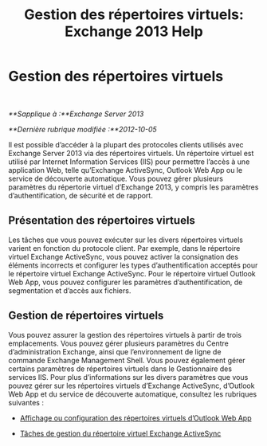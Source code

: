 ﻿---
title: 'Gestion des répertoires virtuels: Exchange 2013 Help'
TOCTitle: Gestion des répertoires virtuels
ms:assetid: 1af30fd5-621c-4acb-b6df-d8fa64d719ba
ms:mtpsurl: https://technet.microsoft.com/fr-fr/library/Ff952752(v=EXCHG.150)
ms:contentKeyID: 50477708
ms.date: 04/24/2018
mtps_version: v=EXCHG.150
ms.translationtype: HT
---

# Gestion des répertoires virtuels

 

_**Sapplique à :**Exchange Server 2013_

_**Dernière rubrique modifiée :**2012-10-05_

Il est possible d’accéder à la plupart des protocoles clients utilisés avec Exchange Server 2013 via des répertoires virtuels. Un répertoire virtuel est utilisé par Internet Information Services (IIS) pour permettre l’accès à une application Web, telle qu’Exchange ActiveSync, Outlook Web App ou le service de découverte automatique. Vous pouvez gérer plusieurs paramètres du répertorie virtuel d’Exchange 2013, y compris les paramètres d’authentification, de sécurité et de rapport.

## Présentation des répertoires virtuels

Les tâches que vous pouvez exécuter sur les divers répertoires virtuels varient en fonction du protocole client. Par exemple, dans le répertoire virtuel Exchange ActiveSync, vous pouvez activer la consignation des éléments incorrects et configurer les types d’authentification acceptés pour le répertoire virtuel Exchange ActiveSync. Pour le répertoire virtuel Outlook Web App, vous pouvez configurer les paramètres d’authentification, de segmentation et d’accès aux fichiers.

## Gestion de répertoires virtuels

Vous pouvez assurer la gestion des répertoires virtuels à partir de trois emplacements. Vous pouvez gérer plusieurs paramètres du Centre d’administration Exchange, ainsi que l’environnement de ligne de commande Exchange Management Shell. Vous pouvez également gérer certains paramètres de répertoires virtuels dans le Gestionnaire des services IIS. Pour plus d’informations sur les divers paramètres que vous pouvez gérer sur les répertoires virtuels d’Exchange ActiveSync, d’Outlook Web App et du service de découverte automatique, consultez les rubriques suivantes :

  - [Affichage ou configuration des répertoires virtuels d’Outlook Web App](view-or-configure-outlook-web-app-virtual-directories-exchange-2013-help.md)

  - [Tâches de gestion du répertoire virtuel Exchange ActiveSync](exchange-activesync-virtual-directory-management-tasks-exchange-2013-help.md)

